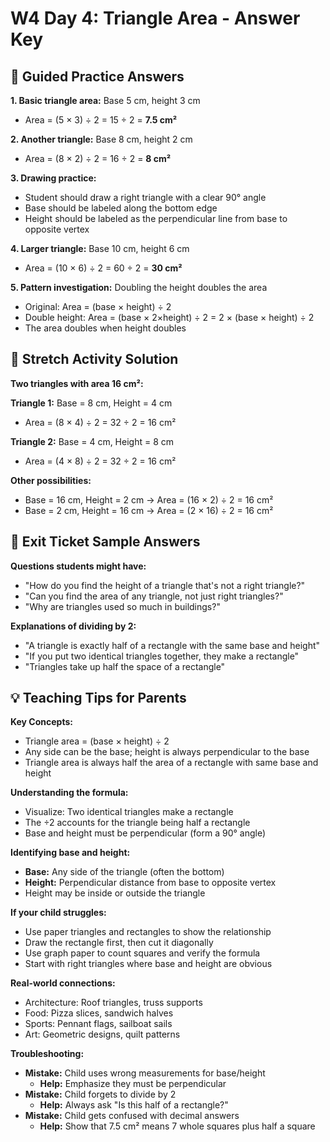 # W4 Day 4: Triangle Area - Answer Key

## 📝 Guided Practice Answers

**1. Basic triangle area:** Base 5 cm, height 3 cm
   - Area = (5 × 3) ÷ 2 = 15 ÷ 2 = **7.5 cm²**

**2. Another triangle:** Base 8 cm, height 2 cm
   - Area = (8 × 2) ÷ 2 = 16 ÷ 2 = **8 cm²**

**3. Drawing practice:** 
   - Student should draw a right triangle with a clear 90° angle
   - Base should be labeled along the bottom edge
   - Height should be labeled as the perpendicular line from base to opposite vertex

**4. Larger triangle:** Base 10 cm, height 6 cm
   - Area = (10 × 6) ÷ 2 = 60 ÷ 2 = **30 cm²**

**5. Pattern investigation:** Doubling the height doubles the area
   - Original: Area = (base × height) ÷ 2
   - Double height: Area = (base × 2×height) ÷ 2 = 2 × (base × height) ÷ 2
   - The area doubles when height doubles

## 🚀 Stretch Activity Solution

**Two triangles with area 16 cm²:**

**Triangle 1:** Base = 8 cm, Height = 4 cm
- Area = (8 × 4) ÷ 2 = 32 ÷ 2 = 16 cm²

**Triangle 2:** Base = 4 cm, Height = 8 cm
- Area = (4 × 8) ÷ 2 = 32 ÷ 2 = 16 cm²

**Other possibilities:**
- Base = 16 cm, Height = 2 cm → Area = (16 × 2) ÷ 2 = 16 cm²
- Base = 2 cm, Height = 16 cm → Area = (2 × 16) ÷ 2 = 16 cm²

## 🎯 Exit Ticket Sample Answers

**Questions students might have:**
- "How do you find the height of a triangle that's not a right triangle?"
- "Can you find the area of any triangle, not just right triangles?"
- "Why are triangles used so much in buildings?"

**Explanations of dividing by 2:**
- "A triangle is exactly half of a rectangle with the same base and height"
- "If you put two identical triangles together, they make a rectangle"
- "Triangles take up half the space of a rectangle"

## 💡 Teaching Tips for Parents

**Key Concepts:**
- Triangle area = (base × height) ÷ 2
- Any side can be the base; height is always perpendicular to the base
- Triangle area is always half the area of a rectangle with same base and height

**Understanding the formula:**
- Visualize: Two identical triangles make a rectangle
- The ÷2 accounts for the triangle being half a rectangle
- Base and height must be perpendicular (form a 90° angle)

**Identifying base and height:**
- **Base:** Any side of the triangle (often the bottom)
- **Height:** Perpendicular distance from base to opposite vertex
- Height may be inside or outside the triangle

**If your child struggles:**
- Use paper triangles and rectangles to show the relationship
- Draw the rectangle first, then cut it diagonally
- Use graph paper to count squares and verify the formula
- Start with right triangles where base and height are obvious

**Real-world connections:**
- Architecture: Roof triangles, truss supports
- Food: Pizza slices, sandwich halves
- Sports: Pennant flags, sailboat sails
- Art: Geometric designs, quilt patterns

**Troubleshooting:**
- **Mistake:** Child uses wrong measurements for base/height
  - **Help:** Emphasize they must be perpendicular
- **Mistake:** Child forgets to divide by 2
  - **Help:** Always ask "Is this half of a rectangle?"
- **Mistake:** Child gets confused with decimal answers
  - **Help:** Show that 7.5 cm² means 7 whole squares plus half a square